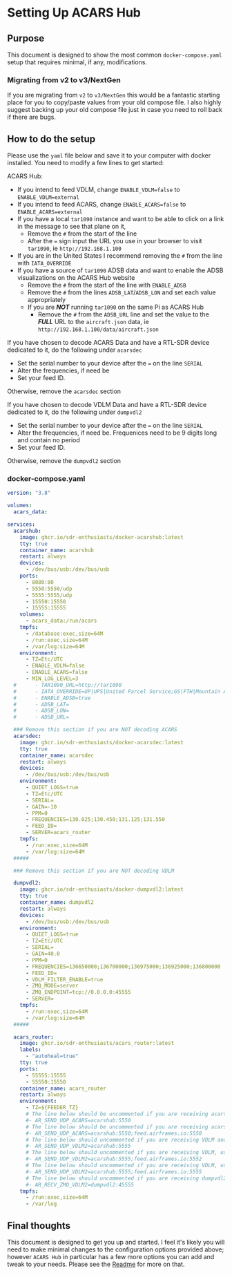 # Setting Up ACARS Hub

## Purpose

This document is designed to show the most common `docker-compose.yaml` setup that requires minimal, if any, modifications.

### Migrating from v2 to v3/NextGen

If you are migrating from `v2` to `v3/NextGen` this would be a fantastic starting place for you to copy/paste values from your old compose file. I also highly suggest backing up your old compose file just in case you need to roll back if there are bugs.

## How to do the setup

Please use the `yaml` file below and save it to your computer with docker installed. You need to modify a few lines to get started:

ACARS Hub:

- If you intend to feed VDLM, change `ENABLE_VDLM=false` to `ENABLE_VDLM=external`
- If you intend to feed ACARS, change `ENABLE_ACARS=false` to `ENABLE_ACARS=external`
- If you have a local `tar1090` instance and want to be able to click on a link in the message to see that plane on it,
  - Remove the `#` from the start of the line
  - After the `=` sign input the URL you use in your browser to visit `tar1090`, ie `http://192.168.1.100`
- If you are in the United States I recommend removing the `#` from the line with `IATA_OVERRIDE`
- If you have a source of `tar1090` ADSB data and want to enable the ADSB visualizations on the ACARS Hub website
  - Remove the `#` from the start of the line with `ENABLE_ADSB`
  - Remove the `#` from the lines `ADSB_LAT`/`ADSB_LON` and set each value appropriately
  - If you are **_NOT_** running `tar1090` on the same Pi as ACARS Hub
    - Remove the `#` from the `ADSB_URL` line and set the value to the **_FULL_** URL to the `aircraft.json` data, ie `http://192.168.1.100/data/aircraft.json`

If you have chosen to decode ACARS Data and have a RTL-SDR device dedicated to it, do the following under `acarsdec`

- Set the serial number to your device after the `=` on the line `SERIAL`
- Alter the frequencies, if need be
- Set your feed ID.

Otherwise, remove the `acarsdec` section

If you have chosen to decode VDLM Data and have a RTL-SDR device dedicated to it, do the following under `dumpvdl2`

- Set the serial number to your device after the `=` on the line `SERIAL`
- Alter the frequencies, if need be. Frequenices need to be 9 digits long and contain no period
- Set your feed ID.

Otherwise, remove the `dumpvdl2` section

### docker-compose.yaml

```yaml
version: "3.8"

volumes:
  acars_data:

services:
  acarshub:
    image: ghcr.io/sdr-enthusiasts/docker-acarshub:latest
    tty: true
    container_name: acarshub
    restart: always
    devices:
      - /dev/bus/usb:/dev/bus/usb
    ports:
      - 8080:80
      - 5550:5550/udp
      - 5555:5555/udp
      - 15550:15550
      - 15555:15555
    volumes:
      - acars_data:/run/acars
    tmpfs:
      - /database:exec,size=64M
      - /run:exec,size=64M
      - /var/log:size=64M
    environment:
      - TZ=Etc/UTC
      - ENABLE_VDLM=false
      - ENABLE_ACARS=false
      - MIN_LOG_LEVEL=3
  #      - TAR1090_URL=http://tar1090
  #      - IATA_OVERRIDE=UP|UPS|United Parcel Service;GS|FTH|Mountain Aviation (Foothills);GS|EJA|ExecJet
  #      - ENABLE_ADSB=true
  #      - ADSB_LAT=
  #      - ADSB_LON=
  #      - ADSB_URL=

  ### Remove this section if you are NOT decoding ACARS
  acarsdec:
    image: ghcr.io/sdr-enthusiasts/docker-acarsdec:latest
    tty: true
    container_name: acarsdec
    restart: always
    devices:
      - /dev/bus/usb:/dev/bus/usb
    environment:
      - QUIET_LOGS=true
      - TZ=Etc/UTC
      - SERIAL=
      - GAIN=-10
      - PPM=0
      - FREQUENCIES=130.025;130.450;131.125;131.550
      - FEED_ID=
      - SERVER=acars_router
    tmpfs:
      - /run:exec,size=64M
      - /var/log:size=64M
  #####

  ### Remove this section if you are NOT decoding VDLM

  dumpvdl2:
    image: ghcr.io/sdr-enthusiasts/docker-dumpvdl2:latest
    tty: true
    container_name: dumpvdl2
    restart: always
    devices:
      - /dev/bus/usb:/dev/bus/usb
    environment:
      - QUIET_LOGS=true
      - TZ=Etc/UTC
      - SERIAL=
      - GAIN=40.0
      - PPM=0
      - FREQUENCIES=136650000;136700000;136975000;136925000;136800000
      - FEED_ID=
      - VDLM_FILTER_ENABLE=true
      - ZMQ_MODE=server
      - ZMQ_ENDPOINT=tcp://0.0.0.0:45555
      - SERVER=
    tmpfs:
      - /run:exec,size=64M
      - /var/log:size=64M
  #####

  acars_router:
    image: ghcr.io/sdr-enthusiasts/acars_router:latest
    labels:
      - "autoheal=true"
    tty: true
    ports:
      - 55555:15555
      - 55550:15550
    container_name: acars_router
    restart: always
    environment:
      - TZ=${FEEDER_TZ}
      # The line below should be uncommented if you are receiving acars data from acarsdec AND do not want to feed
      #- AR_SEND_UDP_ACARS=acarshub:5550
      # The line below should be uncommented if you are receiving acars data from acarsdec AND want to feed airframes
      #- AR_SEND_UDP_ACARS=acarshub:5550;feed.airframes.io:5550
      # The line below should uncommented if you are receiving VDLM and DO NOT want to feed aiframes
      #- AR_SEND_UDP_VDLM2=acarshub:5555
      # The line below should uncommented if you are receiving VDLM, using dumpvdl2 AND want to feed airframes
      #- AR_SEND_UDP_VDLM2=acarshub:5555;feed.airframes.io:5552
      # The line below should uncommented if you are receiving VDLM, using vdlm2dec AND want to feed airframes
      #- AR_SEND_UDP_VDLM2=acarshub:5555;feed.airframes.io:5555
      # The line below should uncommented if you are receiving dumpvdl2 AND using ZMQ (recommended)
      #- AR_RECV_ZMQ_VDLM2=dumpvdl2:45555
    tmpfs:
      - /run:exec,size=64M
      - /var/log
```

## Final thoughts

This document is designed to get you up and started. I feel it's likely you will need to make minimal changes to the configuration options provided above; however `ACARS Hub` in particular has a few more options you can add and tweak to your needs. Please see the [Readme](README.md) for more on that.
